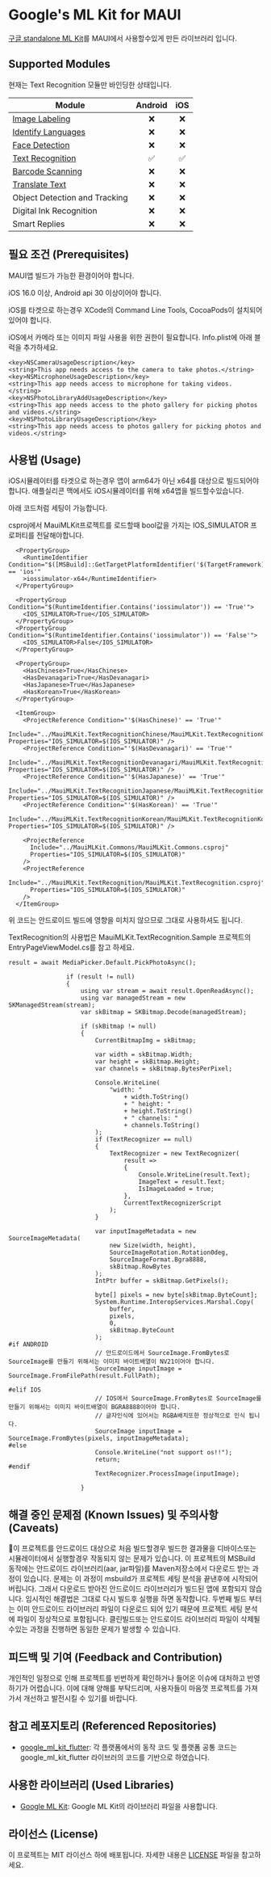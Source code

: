 # Google's ML Kit for MAUI

[구글 standalone ML Kit](https://developers.google.com/ml-kit)를 MAUI에서 사용할수있게 만든 라이브러리 입니다.


## Supported Modules

현재는 Text Recognition 모듈만 바인딩한 상태입니다.

| Module                                     | Android | iOS |
| ------------------------------------------ | :-----: | :-: |
| [Image Labeling](./image-labeling)         |   ❌    | ❌  |
| [Identify Languages](./identify-languages) |   ❌    | ❌  |
| [Face Detection](./face-detection)         |   ❌    | ❌  |
| [Text Recognition](./text-recognition)     |   ✅    | ✅  |
| [Barcode Scanning](./barcode-scanning)     |   ❌    | ❌  |
| [Translate Text](./translate-text)         |   ❌    | ❌  |
| Object Detection and Tracking              |   ❌    | ❌  |
| Digital Ink Recognition                    |   ❌    | ❌  |
| Smart Replies                              |   ❌    | ❌  |

## 필요 조건 (Prerequisites)

MAUI앱 빌드가 가능한 환경이어야 합니다.

iOS 16.0 이상, Android api 30 이상이어야 합니다.

iOS를 타겟으로 하는경우 XCode의 Command Line Tools, CocoaPods이 설치되어 있어야 합니다.

iOS에서 카메라 또는 이미지 파일 사용을 위한 권한이 필요합니다. 
Info.plist에 아래 블럭을 추가하세요.
```
<key>NSCameraUsageDescription</key>
<string>This app needs access to the camera to take photos.</string>
<key>NSMicrophoneUsageDescription</key>
<string>This app needs access to microphone for taking videos.</string>
<key>NSPhotoLibraryAddUsageDescription</key>
<string>This app needs access to the photo gallery for picking photos and videos.</string>
<key>NSPhotoLibraryUsageDescription</key>
<string>This app needs access to photos gallery for picking photos and videos.</string>
```

## 사용법 (Usage)

iOS시뮬레이터를 타겟으로 하는경우 앱이 arm64가 아닌 x64를 대상으로 빌드되어야합니다. 애플실리콘 맥에서도 iOS시뮬레이터를 위해 x64앱을 빌드할수있습니다.

아래 코드처럼 세팅이 가능합니다.

csproj에서 MauiMLKit프로젝트를 로드할때 bool값을 가지는 IOS_SIMULATOR 프로퍼티를 전달해야합니다.
```
  <PropertyGroup>
    <RuntimeIdentifier Condition="$([MSBuild]::GetTargetPlatformIdentifier('$(TargetFramework)')) == 'ios'"
    >iossimulator-x64</RuntimeIdentifier>
  </PropertyGroup>

  <PropertyGroup Condition="$(RuntimeIdentifier.Contains('iossimulator')) == 'True'">
    <IOS_SIMULATOR>True</IOS_SIMULATOR>
  </PropertyGroup>
  <PropertyGroup Condition="$(RuntimeIdentifier.Contains('iossimulator')) == 'False'">
    <IOS_SIMULATOR>False</IOS_SIMULATOR>
  </PropertyGroup>

  <PropertyGroup>
    <HasChinese>True</HasChinese>
    <HasDevanagari>True</HasDevanagari>
    <HasJapanese>True</HasJapanese>
    <HasKorean>True</HasKorean>
  </PropertyGroup>

  <ItemGroup>
    <ProjectReference Condition="'$(HasChinese)' == 'True'"
      Include="../MauiMLKit.TextRecognitionChinese/MauiMLKit.TextRecognitionChinese.csproj" Properties="IOS_SIMULATOR=$(IOS_SIMULATOR)" />
    <ProjectReference Condition="'$(HasDevanagari)' == 'True'"
      Include="../MauiMLKit.TextRecognitionDevanagari/MauiMLKit.TextRecognitionDevanagari.csproj" Properties="IOS_SIMULATOR=$(IOS_SIMULATOR)" />
    <ProjectReference Condition="'$(HasJapanese)' == 'True'"
      Include="../MauiMLKit.TextRecognitionJapanese/MauiMLKit.TextRecognitionJapanese.csproj" Properties="IOS_SIMULATOR=$(IOS_SIMULATOR)" />
    <ProjectReference Condition="'$(HasKorean)' == 'True'"
      Include="../MauiMLKit.TextRecognitionKorean/MauiMLKit.TextRecognitionKorean.csproj" Properties="IOS_SIMULATOR=$(IOS_SIMULATOR)" />

    <ProjectReference
      Include="../MauiMLKit.Commons/MauiMLKit.Commons.csproj"
      Properties="IOS_SIMULATOR=$(IOS_SIMULATOR)"
    />
    <ProjectReference
      Include="../MauiMLKit.TextRecognition/MauiMLKit.TextRecognition.csproj"
      Properties="IOS_SIMULATOR=$(IOS_SIMULATOR)"
    />
  </ItemGroup>
```
위 코드는 안드로이드 빌드에 영향을 미치지 않으므로 그대로 사용하셔도 됩니다.

TextRecognition의 사용법은 MauiMLKit.TextRecognition.Sample 프로젝트의 EntryPageViewModel.cs를 참고 하세요.
```
result = await MediaPicker.Default.PickPhotoAsync();

                if (result != null)
                {
                    using var stream = await result.OpenReadAsync();
                    using var managedStream = new SKManagedStream(stream);
                    var skBitmap = SKBitmap.Decode(managedStream);

                    if (skBitmap != null)
                    {
                        CurrentBitmapImg = skBitmap;

                        var width = skBitmap.Width;
                        var height = skBitmap.Height;
                        var channels = skBitmap.BytesPerPixel;

                        Console.WriteLine(
                            "width: "
                                + width.ToString()
                                + " height: "
                                + height.ToString()
                                + " channels: "
                                + channels.ToString()
                        );
                        if (TextRecognizer == null)
                        {
                            TextRecognizer = new TextRecognizer(
                                result =>
                                {
                                    Console.WriteLine(result.Text);
                                    ImageText = result.Text;
                                    IsImageLoaded = true;
                                },
                                CurrentTextRecognizerScript
                            );
                        }

                        var inputImageMetadata = new SourceImageMetadata(
                            new Size(width, height),
                            SourceImageRotation.Rotation0deg,
                            SourceImageFormat.Bgra8888,
                            skBitmap.RowBytes
                        );
                        IntPtr buffer = skBitmap.GetPixels();

                        byte[] pixels = new byte[skBitmap.ByteCount];
                        System.Runtime.InteropServices.Marshal.Copy(
                            buffer,
                            pixels,
                            0,
                            skBitmap.ByteCount
                        );
#if ANDROID
                        // 안드로이드에서 SourceImage.FromBytes로 SourceImage를 만들기 위해서는 이미지 바이트배열이 NV21이어야 합니다.
                        SourceImage inputImage = SourceImage.FromFilePath(result.FullPath);

#elif IOS
                        // IOS에서 SourceImage.FromBytes로 SourceImage를 만들기 위해서는 이미지 바이트배열이 BGRA8888이어야 합니다.
                        // 글자인식에 있어서는 RGBA배치또한 정상적으로 인식 됩니다.
                        SourceImage inputImage = SourceImage.FromBytes(pixels, inputImageMetadata);
#else
                        Console.WriteLine("not support os!!");
                        return;
#endif
                        TextRecognizer.ProcessImage(inputImage);
                        
                    }
```

## 해결 중인 문제점 (Known Issues) 및 주의사항 (Caveats)

이 프로젝트를 안드로이드 대상으로 처음 빌드할경우 빌드한 결과물을 디바이스또는 시뮬레이터에서 실행할경우 작동되지 않는 문제가 있습니다.
이 프로젝트의 MSBuild 동작에는 안드로이드 라이브러리(aar, jar파일)를 Maven저장소에서 다운로드 받는 과정이 있습니다. 
문제는 이 과정이 msbuild가 프로젝트 세팅 분석을 끝낸후에 시작되어 버립니다. 그래서 다운로드 받아진 안드로이드 라이브러리가 빌드된 앱에 포함되지 않습니다.
임시적인 해결법은 그대로 다시 빌드후 실행을 하면 동작합니다. 
두번째 빌드 부터는 이미 안드로이드 라이브러리 파일이 다운로드 되어 있기 때문에 프로젝트 세팅 분석에 파일이 정상적으로 포함됩니다.
클린빌드또는 안드로이드 라이브러리 파일이 삭제될수있는 과정을 진행하면 동일한 문제가 발생할 수 있습니다.

## 피드백 및 기여 (Feedback and Contribution)

개인적인 일정으로 인해 프로젝트를 빈번하게 확인하거나 들어온 이슈에 대처하고 반영하기가 어렵습니다. 이에 대해 양해를 부탁드리며, 사용자들이 마음껏 프로젝트를 가져가서 개선하고 발전시킬 수 있기를 바랍니다.

## 참고 레포지토리 (Referenced Repositories)

- [google_ml_kit_flutter](https://github.com/flutter-ml/google_ml_kit_flutter?tab=readme-ov-file): 각 플랫폼에서의 동작 코드 및 플랫폼 공통 코드는 google_ml_kit_flutter 라이브러의 코드를 기반으로 하였습니다.

## 사용한 라이브러리 (Used Libraries)

- [Google ML Kit](https://developers.google.com/ml-kit): Google ML Kit의 라이브러리 파일을 사용합니다.

## 라이선스 (License)

이 프로젝트는 MIT 라이선스 하에 배포됩니다. 자세한 내용은 [LICENSE](LICENSE) 파일을 참고하세요.

